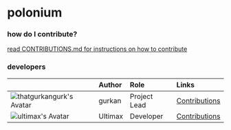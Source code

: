# polonium

### how do I contribute?

[read CONTRIBUTIONS.md for instructions on how to contribute](https://github.com/gurkz-oss/gurkz-oss-meta/blob/main/CONTRIBUTIONS.md)

### developers

|                                                                                   | Author  | Role         | Links                                                                                |
| --------------------------------------------------------------------------------- | :------ | :----------- | :----------------------------------------------------------------------------------- |
| ![thatgurkangurk's Avatar](https://avatars.githubusercontent.com/u/82083756?s=32) | gurkan  | Project Lead | [Contributions](https://github.com/gurkz-oss/polonium/commits?author=thatgurkangurk) |
| ![ultimax's Avatar](https://avatars.githubusercontent.com/u/116093952?s=32)       | Ultimax | Developer    | [Contributions](https://github.com/gurkz-oss/polonium/commits?author=UltimaxGG)      |
